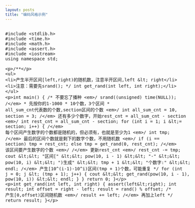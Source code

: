 ```yaml
---
layout: posts
title: "编码风格示例"
---
```


<xmp class="prettyprint linenums">
#include <stdlib.h>
#include <time.h>
#include <math.h>
#include <assert.h>
#include <iostream>
using namespace std;

/**
 * 产生半开区间[left,right)的随机数，注意半开区间,left < right
 * 注意：需要先srand();
 */
int get_rand(int left, int right);

int main() {
    /* 不要忘了播种 */
	srand((unsigned) time(NULL));
	/*
	 * 先按你的1-1000
	 * 10个数，3个区间
	 * all_sum_cnt代表数的个数,section区间的个数
	 */
	int all_sum_cnt = 10, section = 3;
	/* 还有多少个数字，开始rest_cnt = all_sum_cnt - section */
	int rest_cnt = all_sum_cnt - section;
	for (int i = 1; i <= section; i++) {
		/* 每个区间产生数字的个数都是随机的，但必须有，也就是至少为1 */
		int tmp;
		/* 最后的区间个数就是剩下的数字个数，不用随机数 */
		if (i == section)
			tmp = rest_cnt;
		else
			tmp = get_rand(0, rest_cnt); /* 该区间要产生数字的个数 */
		/* 更新rest_cnt */
		rest_cnt -= tmp;
		cout << "区间[" << pow(10, i - 1) << "-" << pow(10, i) << ")生成" << tmp + 1
				<< "个数字:" << endl;
		/* 产生[10^(i-1)-10^i)区间(tmp + 1)个数，可能重复 */
		for (int j = 0; j < (tmp + 1); j++) {
			cout << get_rand(pow(10, i - 1), pow(10, i)) << endl;
		}
	}
	return 0;
}

int get_rand(int left, int right) {
	assert(left<right);
	int result;
	int offset = right - left;
	result = rand() % offset; /* 产生[0,offset)区间随机数 */
	result += left; /* 再加上left */
	return result;
}

</xmp>
